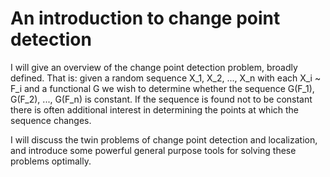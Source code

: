 # An introduction to change point detection

I will give an overview of the change point detection problem, broadly defined. That is: given a random sequence X_1, X_2, ..., X_n with each X_i ~ F_i and a functional G we wish to determine whether the sequence G(F_1), G(F_2), ..., G(F_n) is constant. If the sequence is found not to be constant there is often additional interest in determining the points at which the sequence changes. 

I will discuss the twin problems of change point detection and localization, and introduce some powerful general purpose tools for solving these problems optimally.
